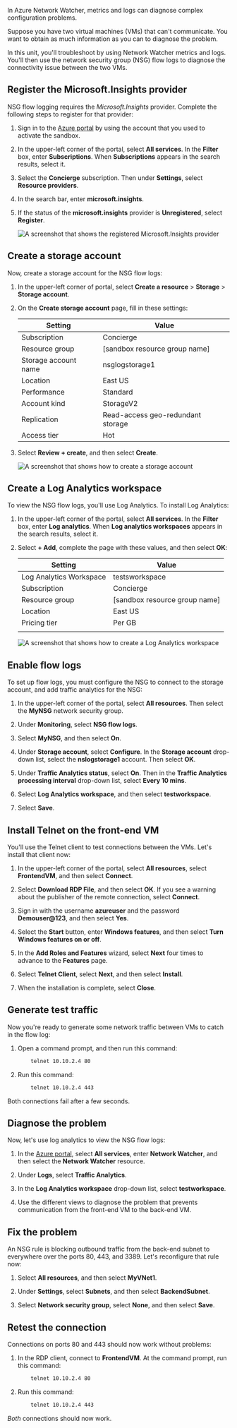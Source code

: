 In Azure Network Watcher, metrics and logs can diagnose complex configuration problems.

Suppose you have two virtual machines (VMs) that can't communicate. You want to obtain as much information as you can to diagnose the problem.

In this unit, you'll troubleshoot by using Network Watcher metrics and logs. You'll then use the network security group (NSG) flow logs to diagnose the connectivity issue between the two VMs.

## Register the Microsoft.Insights provider

NSG flow logging requires the *Microsoft.Insights* provider. Complete the following steps to register for that provider:

1. Sign in to the [Azure portal](https://portal.azure.com/learn.docs.microsoft.com?azure-portal=true) by using the account that you used to activate the sandbox.

1. In the upper-left corner of the portal, select **All services**. In the **Filter** box, enter **Subscriptions**. When **Subscriptions** appears in the search results, select it.

1. Select the **Concierge** subscription. Then under **Settings**, select **Resource providers**.

1. In the search bar, enter **microsoft.insights**.

1. If the status of the **microsoft.insights** provider is **Unregistered**, select **Register**.

    ![A screenshot that shows the registered Microsoft.Insights provider](../media/5-microsoft-insights.png)

## Create a storage account

Now, create a storage account for the NSG flow logs:

1. In the upper-left corner of portal, select **Create a resource** > **Storage** > **Storage account**.

1. On the **Create storage account** page, fill in these settings:

    | Setting | Value |
    | --- | --- |
    | Subscription | Concierge |
    | Resource group | <rgn>[sandbox resource group name]</rgn> |
    | Storage account name | nsglogstorage1 |
    | Location | East US |
    | Performance | Standard |
    | Account kind | StorageV2 |
    | Replication | Read-access geo-redundant storage |
    | Access tier | Hot |
    
1. Select **Review + create**, and then select **Create**.

    ![A screenshot that shows how to create a storage account](../media/5-storage-account.png)

## Create a Log Analytics workspace

To view the NSG flow logs, you'll use Log Analytics. To install Log Analytics:

1. In the upper-left corner of the portal, select **All services**. In the **Filter** box, enter **Log analytics**. When **Log analytics workspaces** appears in the search results, select it.
1. Select **+ Add**, complete the page with these values, and then select **OK**:

    | Setting | Value |
    | --- | --- |
    | Log Analytics Workspace | testsworkspace |
    | Subscription | Concierge |
    | Resource group | <rgn>[sandbox resource group name]</rgn> |
    | Location | East US |
    | Pricing tier | Per GB |
    | | |

    ![A screenshot that shows how to create a Log Analytics workspace](../media/5-log-analytics-workspace.png)

## Enable flow logs

To set up flow logs, you must configure the NSG to connect to the storage account, and add traffic analytics for the NSG:

1. In the upper-left corner of the portal, select **All resources**. Then select the **MyNSG** network security group.

1. Under **Monitoring**, select **NSG flow logs**.

1. Select **MyNSG**, and then select **On**.

1. Under **Storage account**, select **Configure**. In the **Storage account** drop-down list, select the **nslogstorage1** account. Then select **OK**.

1. Under **Traffic Analytics status**, select **On**. Then in the **Traffic Analytics processing interval** drop-down list, select **Every 10 mins**.

1. Select **Log Analytics workspace**, and then select **testworkspace**.

1. Select **Save**.

## Install Telnet on the front-end VM

You'll use the Telnet client to test connections between the VMs. Let's install that client now:

1. In the upper-left corner of the portal, select **All resources**, select **FrontendVM**, and then select **Connect**.

1. Select **Download RDP File**, and then select **OK**. If you see a warning about the publisher of the remote connection, select **Connect**.

1. Sign in with the username **azureuser** and the password **Demouser@123**, and then select **Yes**.

1. Select the **Start** button, enter **Windows features**, and then select **Turn Windows features on or off**.

1. In the **Add Roles and Features** wizard, select **Next** four times to advance to the **Features** page.

1. Select **Telnet Client**, select **Next**, and then select **Install**.

1. When the installation is complete, select **Close**.

## Generate test traffic

Now you're ready to generate some network traffic between VMs to catch in the flow log:

1. Open a command prompt, and then run this command:

    ```cmd
        telnet 10.10.2.4 80
    ```

1. Run this command:

    ```cmd
        telnet 10.10.2.4 443
    ```

Both connections fail after a few seconds.

## Diagnose the problem

Now, let's use log analytics to view the NSG flow logs:

1. In the [Azure portal](https://portal.azure.com/learn.docs.microsoft.com?azure-portal=true), select **All services**, enter **Network Watcher**, and then select the **Network Watcher** resource.

1. Under **Logs**, select **Traffic Analytics**.

1. In the **Log Analytics workspace** drop-down list, select **testworkspace**.

1. Use the different views to diagnose the problem that prevents communication from the front-end VM to the back-end VM.

## Fix the problem

An NSG rule is blocking outbound traffic from the back-end subnet to everywhere over the ports 80, 443, and 3389. Let's reconfigure that rule now:

1. Select **All resources**, and then select **MyVNet1**.

1. Under **Settings**, select **Subnets**, and then select **BackendSubnet**.

1. Select **Network security group**, select **None**, and then select **Save**.

## Retest the connection

Connections on ports 80 and 443 should now work without problems:

1. In the RDP client, connect to **FrontendVM**. At the command prompt, run this command:

    ```cmd
        telnet 10.10.2.4 80
    ```

1. Run this command:

    ```cmd
        telnet 10.10.2.4 443
    ```

*Both* connections should now work.
